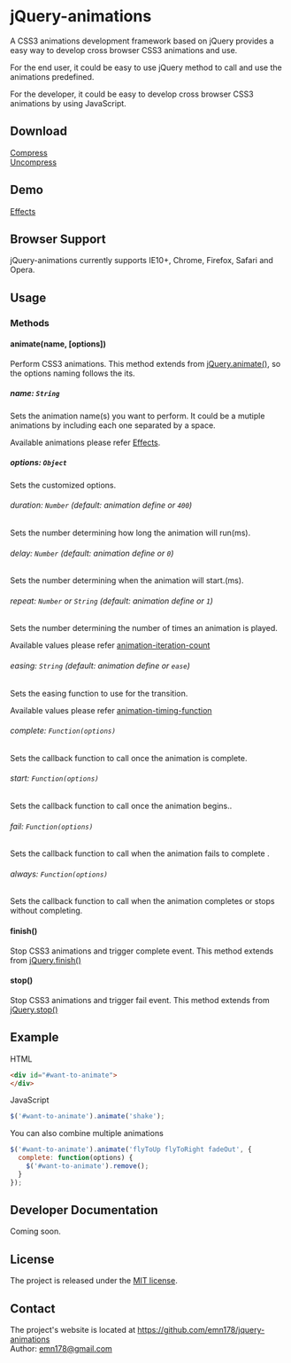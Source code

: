 # jQuery-animations
A CSS3 animations development framework based on jQuery provides a easy way to develop cross browser CSS3 animations and use.

For the end user, it could be easy to use jQuery method to call and use the animations predefined.

For the developer, it could be easy to develop cross browser CSS3 animations by using JavaScript.

## Download
[Compress](https://raw.github.com/emn178/jquery-animations/master/build/jquery.animations.min.js)  
[Uncompress](https://raw.github.com/emn178/jquery-animations/master/build/jquery.animations.js)

## Demo
[Effects](http://emn178.github.io/jquery-animations/samples/effects/)

## Browser Support
jQuery-animations currently supports IE10+, Chrome, Firefox, Safari and Opera.

## Usage
### Methods
#### animate(name, [options])
Perform CSS3 animations. This method extends from [jQuery.animate()](https://api.jquery.com/animate/), so the options naming follows the its.

##### *name: `String`*

Sets the animation name(s) you want to perform. It could be a mutiple animations by including each one separated by a space.

Available animations please refer [Effects](http://emn178.github.io/jquery-animations/samples/effects/).

##### *options: `Object`*
Sets the customized options.

###### *duration: `Number` (default: animation define or `400`)*
Sets the number determining how long the animation will run(ms).

###### *delay: `Number` (default: animation define or `0`)*
Sets the number determining when the animation will start.(ms).

###### *repeat: `Number` or `String` (default: animation define or `1`)*
Sets the number determining the number of times an animation is played.

Available values please refer [animation-iteration-count](http://www.w3schools.com/cssref/css3_pr_animation-iteration-count.asp)

###### *easing: `String` (default: animation define or `ease`)*
Sets the easing function to use for the transition.

Available values please refer [animation-timing-function](http://www.w3schools.com/cssref/css3_pr_animation-timing-function.asp)

###### *complete: `Function(options)`*
Sets the callback function to call once the animation is complete.

###### *start: `Function(options)`*
Sets the callback function to call once the animation begins..

###### *fail: `Function(options)`*
Sets the callback function to call when the animation fails to complete .

###### *always: `Function(options)`*
Sets the callback function to call when the animation completes or stops without completing.

#### finish()
Stop CSS3 animations and trigger complete event. This method extends from [jQuery.finish()](https://api.jquery.com/finish/)

#### stop()
Stop CSS3 animations and trigger fail event. This method extends from [jQuery.stop()](https://api.jquery.com/stop/)

## Example

HTML
```HTML
<div id="#want-to-animate">
</div>
```
JavaScript
```JavaScript
$('#want-to-animate').animate('shake');
```
You can also combine multiple animations
```JavaScript
$('#want-to-animate').animate('flyToUp flyToRight fadeOut', {
  complete: function(options) {
    $('#want-to-animate').remove();
  }
});
```

## Developer Documentation
Coming soon.

## License
The project is released under the [MIT license](http://www.opensource.org/licenses/MIT).

## Contact
The project's website is located at https://github.com/emn178/jquery-animations  
Author: emn178@gmail.com
